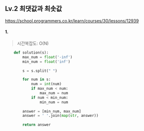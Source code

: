 ## Lv.2 최댓값과 최솟값

https://school.programmers.co.kr/learn/courses/30/lessons/12939

#### 1. 
> 시간복잡도: O(N)

```python
    def solution(s):    
        max_num = float('-inf')
        min_num = float('inf')
        
        s = s.split(" ")

        for num in s:
            num = int(num)
            if max_num < num:
                max_num = num
            if num < min_num:
                min_num = num
                
        answer = [min_num, max_num]
        answer = ' '.join(map(str, answer))
            
        return answer
```